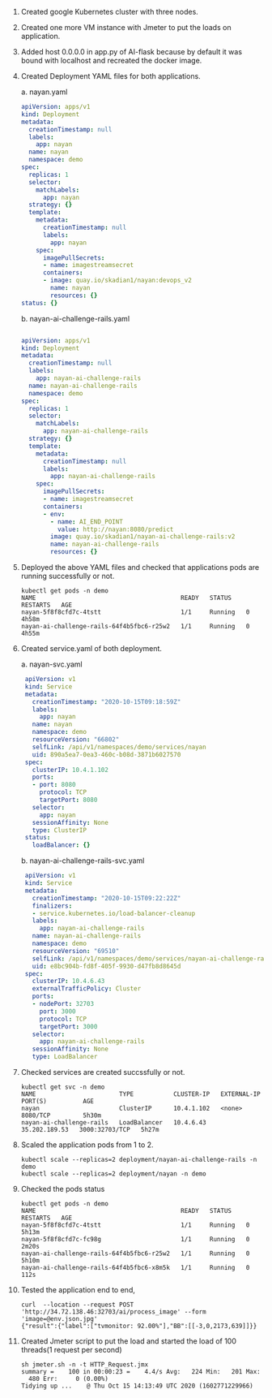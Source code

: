 1. Created google Kubernetes cluster with three nodes.
2. Created one more VM instance with Jmeter to put the loads on application.
3. Added host 0.0.0.0 in app.py of AI-flask because by default it was bound with localhost and recreated the docker image.
4. Created Deployment YAML files for both applications.

   a. nayan.yaml
   ```yaml
   apiVersion: apps/v1
   kind: Deployment
   metadata:
     creationTimestamp: null
     labels:
       app: nayan
     name: nayan
     namespace: demo
   spec:
     replicas: 1
     selector:
       matchLabels:
         app: nayan
     strategy: {}
     template:
       metadata:
         creationTimestamp: null
         labels:
           app: nayan
       spec:
         imagePullSecrets:
         - name: imagestreamsecret
         containers:
         - image: quay.io/skadian1/nayan:devops_v2
           name: nayan
           resources: {}
   status: {}
   ```
   b. nayan-ai-challenge-rails.yaml
   ```yaml
   
   apiVersion: apps/v1
   kind: Deployment
   metadata:
     creationTimestamp: null
     labels:
       app: nayan-ai-challenge-rails
     name: nayan-ai-challenge-rails
     namespace: demo
   spec:
     replicas: 1
     selector:
       matchLabels:
         app: nayan-ai-challenge-rails
     strategy: {}
     template:
       metadata:
         creationTimestamp: null
         labels:
           app: nayan-ai-challenge-rails
       spec:
         imagePullSecrets:
         - name: imagestreamsecret
         containers:
         - env:
           - name: AI_END_POINT
             value: http://nayan:8080/predict
           image: quay.io/skadian1/nayan-ai-challenge-rails:v2
           name: nayan-ai-challenge-rails
           resources: {}
   ```
   
   
5. Deployed the above YAML files and checked that applications pods are running successfully or not.
   ```
   kubectl get pods -n demo
   NAME                                        READY   STATUS    RESTARTS   AGE
   nayan-5f8f8cfd7c-4tstt                      1/1     Running   0          4h58m
   nayan-ai-challenge-rails-64f4b5fbc6-r25w2   1/1     Running   0          4h55m
   ```   
6. Created service.yaml of both deployment.
   
   a. nayan-svc.yaml
   ```yaml
    apiVersion: v1
    kind: Service
    metadata:
      creationTimestamp: "2020-10-15T09:18:59Z"
      labels:
        app: nayan
      name: nayan
      namespace: demo
      resourceVersion: "66802"
      selfLink: /api/v1/namespaces/demo/services/nayan
      uid: 890a5ea7-0ea3-460c-b08d-3871b6027570
    spec:
      clusterIP: 10.4.1.102
      ports:
      - port: 8080
        protocol: TCP
        targetPort: 8080
      selector:
        app: nayan
      sessionAffinity: None
      type: ClusterIP
    status:
      loadBalancer: {}
   ```    
   b. nayan-ai-challenge-rails-svc.yaml
   ```yaml
    apiVersion: v1
    kind: Service
    metadata:
      creationTimestamp: "2020-10-15T09:22:22Z"
      finalizers:
      - service.kubernetes.io/load-balancer-cleanup
      labels:
        app: nayan-ai-challenge-rails
      name: nayan-ai-challenge-rails
      namespace: demo
      resourceVersion: "69510"
      selfLink: /api/v1/namespaces/demo/services/nayan-ai-challenge-rails
      uid: e8bc904b-fd8f-405f-9930-d47fb8d8645d
    spec:
      clusterIP: 10.4.6.43
      externalTrafficPolicy: Cluster
      ports:
      - nodePort: 32703
        port: 3000
        protocol: TCP
        targetPort: 3000
      selector:
        app: nayan-ai-challenge-rails
      sessionAffinity: None
      type: LoadBalancer	
   ```
7. Checked services are created succssfully or not.
   ```
   kubectl get svc -n demo
   NAME                       TYPE           CLUSTER-IP   EXTERNAL-IP     PORT(S)          AGE
   nayan                      ClusterIP      10.4.1.102   <none>          8080/TCP         5h30m
   nayan-ai-challenge-rails   LoadBalancer   10.4.6.43    35.202.189.53   3000:32703/TCP   5h27m
   ```	  
8. Scaled the application pods from 1 to 2.
   ```
   kubectl scale --replicas=2 deployment/nayan-ai-challenge-rails -n demo
   kubectl scale --replicas=2 deployment/nayan -n demo
   ```     
9. Checked the pods status
   ```
   kubectl get pods -n demo 
   NAME                                        READY   STATUS    RESTARTS   AGE
   nayan-5f8f8cfd7c-4tstt                      1/1     Running   0          5h13m
   nayan-5f8f8cfd7c-fc98g                      1/1     Running   0          2m20s
   nayan-ai-challenge-rails-64f4b5fbc6-r25w2   1/1     Running   0          5h10m
   nayan-ai-challenge-rails-64f4b5fbc6-x8m5k   1/1     Running   0          112s
   ```   
10. Tested the application end to end,
    ```
    curl  --location --request POST 'http://34.72.138.46:32703/ai/process_image' --form 'image=@env.json.jpg'
    {"result":{"label":["tvmonitor: 92.00%"],"BB":[[-3,0,2173,639]]}}
    ```   
11. Created Jmeter script to put the load and started the  load of 100 threads(1 request per second) 
    ```
    sh jmeter.sh -n -t HTTP_Request.jmx
    summary =    100 in 00:00:23 =    4.4/s Avg:   224 Min:   201 Max:   480 Err:     0 (0.00%)
    Tidying up ...    @ Thu Oct 15 14:13:49 UTC 2020 (1602771229966)
    ```      

